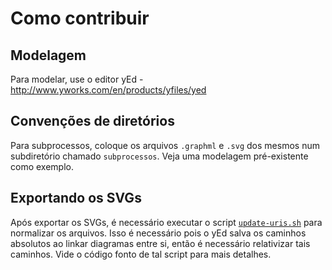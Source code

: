 Como contribuir
===============

## Modelagem

Para modelar, use o editor yEd - http://www.yworks.com/en/products/yfiles/yed

## Convenções de diretórios

Para subprocessos, coloque os arquivos `.graphml` e `.svg` dos mesmos num subdiretório chamado `subprocessos`. Veja uma modelagem pré-existente como exemplo.

## Exportando os SVGs

Após exportar os SVGs, é necessário executar o script [`update-uris.sh`](./update-uris.sh) para normalizar os arquivos.
Isso é necessário pois o yEd salva os caminhos absolutos ao linkar diagramas entre si, então é necessário relativizar tais caminhos. Vide o código fonto de tal script para mais detalhes.
